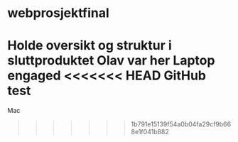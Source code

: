 # webprosjektfinal

Holde oversikt og struktur i sluttproduktet
Olav var her
Laptop engaged
<<<<<<< HEAD
GitHub test
=======
Mac
>>>>>>> 1b791e15139f54a0b04fa29cf9b668e1f041b882
